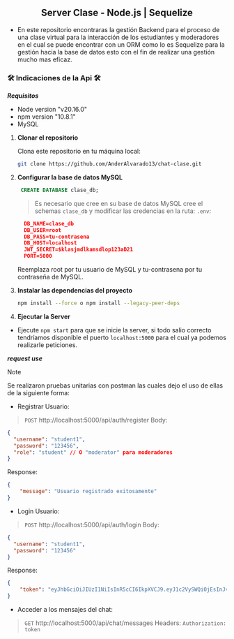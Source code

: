  <h2 align="center">
  Server Clase - Node.js | Sequelize
</h2>

- En este repositorio encontraras la gestión Backend para el proceso de una clase virtual para la interacción de los estudiantes y moderadores en el cual se puede encontrar con un ORM como lo es Sequelize para la gestión hacia la base de datos esto con el fin de realizar una gestión mucho mas eficaz.

<h3> 🛠️ Indicaciones de la Api 🛠️ </h3>

***Requisitos***

- Node version "v20.16.0"
- npm version "10.8.1"
- MySQL

1. **Clonar el repositorio**

   Clona este repositorio en tu máquina local:

   ```bash
   git clone https://github.com/AnderAlvarado13/chat-clase.git
2. **Configurar la base de datos MySQL**
   ```sql
    CREATE DATABASE clase_db;
   ```
    > Es necesario que cree en su base de datos MySQL cree el schemas `clase_db` y modificar las credencias en la ruta: `.env`:
    ```json
      DB_NAME=clase_db
      DB_USER=root
      DB_PASS=tu-contrasena
      DB_HOST=localhost
      JWT_SECRET=$klasjmdlkamsdlop123aD21
      PORT=5000
    ```
    Reemplaza root por tu usuario de MySQL y tu-contrasena por tu contraseña de MySQL.
   
4. **Instalar las dependencias del proyecto**
   ```bash
   npm install --force o npm install --legacy-peer-deps

5. **Ejecutar la Server**
- Ejecute `npm start` para que se inicie la server, si todo salio correcto tendríamos disponible el puerto `localhost:5000` para el cual ya podemos realizarle peticiones.


***request use***

> [!NOTE]
> Se realizaron pruebas unitarias con postman las cuales dejo el uso de ellas de la siguiente forma: 

- Registrar Usuario:
>`POST` http://localhost:5000/api/auth/register
Body:
```json
{
  "username": "student1",
  "password": "123456",
  "role": "student" // O "moderator" para moderadores
}
```
Response: 
```json
{
    "message": "Usuario registrado exitosamente"
}
```

- Login Usuario:
>`POST` http://localhost:5000/api/auth/login
Body:
```json
{
  "username": "student1",
  "password": "123456"
}
```
Response: 
```json
{
    "token": "eyJhbGciOiJIUzI1NiIsInR5cCI6IkpXVCJ9.eyJ1c2VySWQiOjEsInJvbGUiOiJzdHVkZW50IiwiaWF0IjoxNzI4NDM2MDc3LCJleHAiOjE3Mjg0Mzk2Nzd9.aPG92QGxmqNfb0RFUARrRsq9ffnlV6spIzf2JRHRkgM"
}
```

- Acceder a los mensajes del chat:
>`GET` http://localhost:5000/api/chat/messages
Headers: `Authorization: token`
